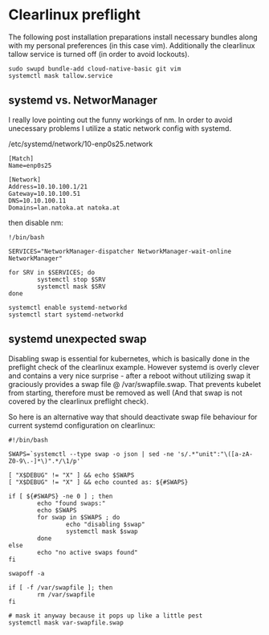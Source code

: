 # Clearlinux preflight

The following post installation preparations install necessary bundles along
with my personal preferences (in this case vim). Additionally the clearlinux
tallow service is turned off (in order to avoid lockouts).

```
sudo swupd bundle-add cloud-native-basic git vim
systemctl mask tallow.service
```

## systemd vs. NetworManager
I really love pointing out the funny workings of nm.
In order to avoid unecessary problems I utilize a static network config with 
systemd.

/etc/systemd/network/10-enp0s25.network
```
[Match]
Name=enp0s25

[Network]
Address=10.10.100.1/21
Gateway=10.10.100.51
DNS=10.10.100.11
Domains=lan.natoka.at natoka.at
```

then disable nm:
```
!/bin/bash

SERVICES="NetworkManager-dispatcher NetworkManager-wait-online NetworkManager"

for SRV in $SERVICES; do
        systemctl stop $SRV
        systemctl mask $SRV
done

systemctl enable systemd-networkd
systemctl start systemd-networkd
```

## systemd unexpected swap
Disabling swap is essential for kubernetes, which is basically done in the
preflight check of the clearlinux example. However systemd is overly clever
and contains a very nice surprise - after a reboot without utilizing swap it
graciously provides a swap file @ /var/swapfile.swap. That prevents kubelet 
from starting, therefore must be removed as well (And that swap is not covered
by the clearlinux preflight check).

So here is an alternative way that should deactivate swap file behaviour for
current systemd configuration on clearlinux:

```
#!/bin/bash

SWAPS=`systemctl --type swap -o json | sed -ne 's/.*"unit":"\([a-zA-Z0-9\.-]*\)".*/\1/p'`

[ "X$DEBUG" != "X" ] && echo $SWAPS
[ "X$DEBUG" != "X" ] && echo counted as: ${#SWAPS}

if [ ${#SWAPS} -ne 0 ] ; then
        echo "found swaps:"
        echo $SWAPS
        for swap in $SWAPS ; do
                echo "disabling $swap"
                systemctl mask $swap
        done
else 
        echo "no active swaps found"
fi

swapoff -a

if [ -f /var/swapfile ]; then
        rm /var/swapfile
fi

# mask it anyway because it pops up like a little pest
systemctl mask var-swapfile.swap
```
